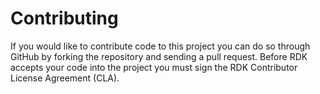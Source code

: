 Contributing
============

If you would like to contribute code to this project you can do so through GitHub by forking the repository and sending a pull request. 
Before RDK accepts your code into the project you must sign the RDK Contributor License Agreement (CLA).

